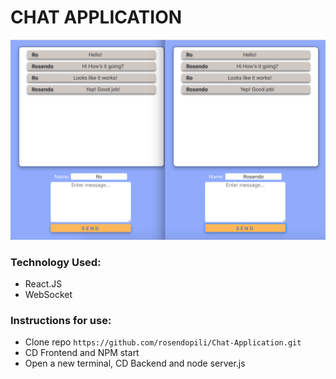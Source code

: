 # CHAT APPLICATION

<img src="https://github.com/rosendopili/Chat-Application/blob/master/ChatScreenShot.png" alt="Chat Picture"/>

### Technology Used: 
* React.JS
* WebSocket

### Instructions for use: 

- Clone repo ```https://github.com/rosendopili/Chat-Application.git```
- CD Frontend and NPM start
- Open a new terminal, CD Backend and node server.js


